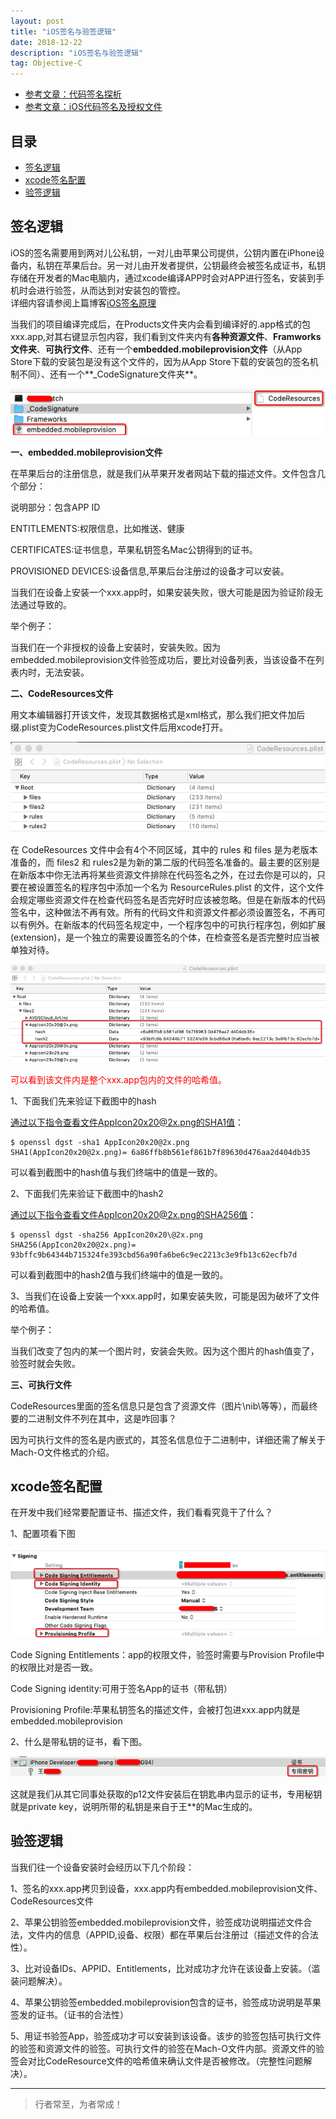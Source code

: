 ```yaml
---
layout: post
title: "iOS签名与验签逻辑"
date: 2018-12-22 
description: "iOS签名与验签逻辑"
tag: Objective-C
--- 
```





- [参考文章：代码签名探析](https://blog.csdn.net/youshaoduo/article/details/70842759)
- [参考文章：iOS代码签名及授权文件](https://www.jianshu.com/p/4aab15215fe7)



## 目录
* [签名逻辑](#content0)
* [xcode签名配置](#content1)
* [验签逻辑](#content3)




<!-- ************************************************ -->
## <a id="content1"></a>签名逻辑


iOS的签名需要用到两对儿公私钥，一对儿由苹果公司提供，公钥内置在iPhone设备内，私钥在苹果后台。另一对儿由开发者提供，公钥最终会被签名成证书，私钥存储在开发者的Mac电脑内，通过xcode编译APP时会对APP进行签名，安装到手机时会进行验签，从而达到对安装包的管控。     
详细内容请参阅上篇博客[iOS签名原理](https://jianghuhike.github.io/190102.html)     

当我们的项目编译完成后，在Products文件夹内会看到编译好的.app格式的包xxx.app,对其右键显示包内容，我们看到文件夹内有**各种资源文件**、**Framworks文件夹**、**可执行文件**、还有一个**embedded.mobileprovision文件**（从App Store下载的安装包是没有这个文件的，因为从App Store下载的安装包的签名机制不同）、还有一个**_CodeSignature文件夹**。

<img src="/images/encrypted/sign7.png" alt="img">


**一、embedded.mobileprovision文件**

在苹果后台的注册信息，就是我们从苹果开发者网站下载的描述文件。文件包含几个部分：

说明部分：包含APP ID

ENTITLEMENTS:权限信息，比如推送、健康

CERTIFICATES:证书信息，苹果私钥签名Mac公钥得到的证书。

PROVISIONED DEVICES:设备信息,苹果后台注册过的设备才可以安装。

当我们在设备上安装一个xxx.app时，如果安装失败，很大可能是因为验证阶段无法通过导致的。

举个例子：

当我们在一个非授权的设备上安装时，安装失败。因为embedded.mobileprovision文件验签成功后，要比对设备列表，当该设备不在列表内时，无法安装。


**二、CodeResources文件**

用文本编辑器打开该文件，发现其数据格式是xml格式，那么我们把文件加后缀.plist变为CodeResources.plist文件后用xcode打开。

<img src="/images/encrypted/sign8.png" alt="img">

在 CodeResources 文件中会有4个不同区域，其中的 rules 和 files 是为老版本准备的，而 files2 和 rules2是为新的第二版的代码签名准备的。最主要的区别是在新版本中你无法再将某些资源文件排除在代码签名之外，在过去你是可以的，只要在被设置签名的程序包中添加一个名为 ResourceRules.plist 的文件，这个文件会规定哪些资源文件在检查代码签名是否完好时应该被忽略。但是在新版本的代码签名中，这种做法不再有效。所有的代码文件和资源文件都必须设置签名，不再可以有例外。在新版本的代码签名规定中，一个程序包中的可执行程序包，例如扩展 (extension)，是一个独立的需要设置签名的个体，在检查签名是否完整时应当被单独对待。

<img src="/images/encrypted/sign9.png" alt="img">

<span style="color:red">可以看到该文件内是整个xxx.app包内的文件的哈希值。</span>

1、下面我们先来验证下截图中的hash

通过以下指令查看文件AppIcon20x20@2x.png的SHA1值：
```
$ openssl dgst -sha1 AppIcon20x20@2x.png
SHA1(AppIcon20x20@2x.png)= 6a86ffb8b561ef861b7f89630d476aa2d404db35
```
可以看到截图中的hash值与我们终端中的值是一致的。

2、下面我们先来验证下截图中的hash2

通过以下指令查看文件AppIcon20x20@2x.png的SHA256值：
```
$ openssl dgst -sha256 AppIcon20x20\@2x.png
SHA256(AppIcon20x20@2x.png)= 93bffc9b64344b715324fe393cbd56a90fa6be6c9ec2213c3e9fb13c62ecfb7d
```
可以看到截图中的hash2值与我们终端中的值是一致的。

3、当我们在设备上安装一个xxx.app时，如果安装失败，可能是因为破坏了文件的哈希值。

举个例子：

当我们改变了包内的某一个图片时，安装会失败。因为这个图片的hash值变了，验签时就会失败。

**三、可执行文件**

CodeResources里面的签名信息只是包含了资源文件（图片\nib\等等），而最终要的二进制文件不列在其中，这是咋回事？

因为可执行文件的签名是内嵌式的，其签名信息位于二进制中，详细还需了解关于Mach-O文件格式的介绍。

<!-- ************************************************ -->
## <a id="content1"></a>xcode签名配置

在开发中我们经常要配置证书、描述文件，我们看看究竟干了什么？

1、配置项看下图

<img src="/images/encrypted/sign10.png" alt="img">

Code Signing Entitlements：app的权限文件，验签时需要与Provision Profile中的权限比对是否一致。

Code Signing identity:可用于签名App的证书（带私钥）

Provisioning Profile:苹果私钥签名的描述文件，会被打包进xxx.app内就是embedded.mobileprovision

2、什么是带私钥的证书，看下图。

<img src="/images/encrypted/sign11.png" alt="img">

这就是我们从其它同事处获取的p12文件安装后在钥匙串内显示的证书，专用秘钥就是private key，说明所带的私钥是来自于王**的Mac生成的。

<!-- ************************************************ -->
## <a id="content3"></a>验签逻辑


当我们往一个设备安装时会经历以下几个阶段：

1、签名的xxx.app拷贝到设备，xxx.app内有embedded.mobileprovision文件、CodeResources文件

2、苹果公钥验签embedded.mobileprovision文件，验签成功说明描述文件合法，文件内的信息（APPID,设备、权限）都在苹果后台注册过（描述文件的合法性）。

3、比对设备IDs、APPID、Entitlements，比对成功才允许在该设备上安装。（滥装问题解决）。

4、苹果公钥验签embedded.mobileprovision包含的证书，验签成功说明是苹果签发的证书。（证书的合法性）

5、用证书验签App，验签成功才可以安装到该设备。该步的验签包括可执行文件的验签和资源文件的验签。可执行文件的验签在Mach-O文件内部。资源文件的验签会对比CodeResource文件的哈希值来确认文件是否被修改。（完整性问题解决）。






----------
>  行者常至，为者常成！



